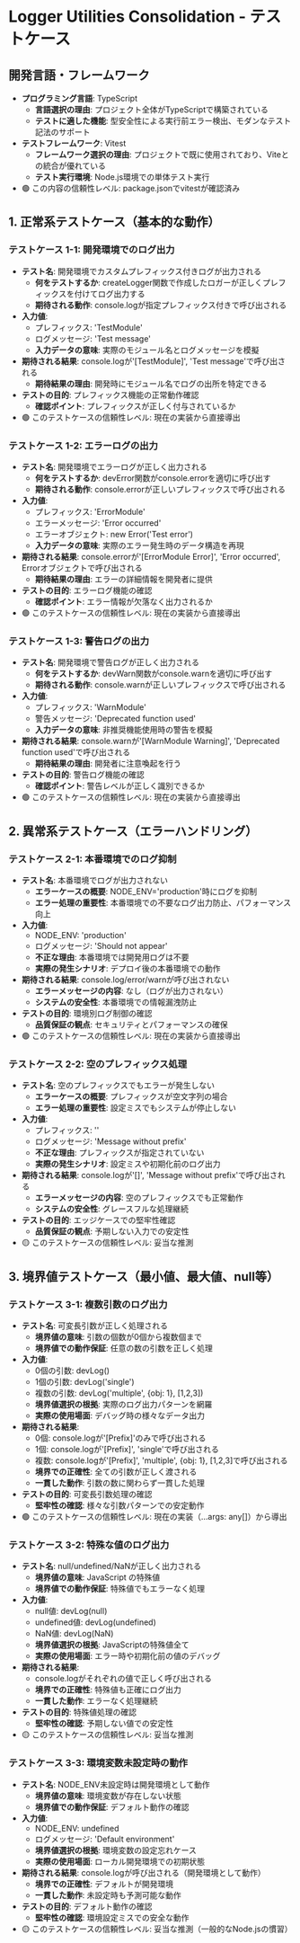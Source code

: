 # Logger Utilities Consolidation - テストケース

## 開発言語・フレームワーク

- **プログラミング言語**: TypeScript
  - **言語選択の理由**: プロジェクト全体がTypeScriptで構築されている
  - **テストに適した機能**: 型安全性による実行前エラー検出、モダンなテスト記法のサポート
- **テストフレームワーク**: Vitest
  - **フレームワーク選択の理由**: プロジェクトで既に使用されており、Viteとの統合が優れている
  - **テスト実行環境**: Node.js環境での単体テスト実行
- 🟢 この内容の信頼性レベル: package.jsonでvitestが確認済み

## 1. 正常系テストケース（基本的な動作）

### テストケース 1-1: 開発環境でのログ出力

- **テスト名**: 開発環境でカスタムプレフィックス付きログが出力される
  - **何をテストするか**: createLogger関数で作成したロガーが正しくプレフィックスを付けてログ出力する
  - **期待される動作**: console.logが指定プレフィックス付きで呼び出される
- **入力値**: 
  - プレフィックス: 'TestModule'
  - ログメッセージ: 'Test message'
  - **入力データの意味**: 実際のモジュール名とログメッセージを模擬
- **期待される結果**: console.logが'[TestModule]', 'Test message'で呼び出される
  - **期待結果の理由**: 開発時にモジュール名でログの出所を特定できる
- **テストの目的**: プレフィックス機能の正常動作確認
  - **確認ポイント**: プレフィックスが正しく付与されているか
- 🟢 このテストケースの信頼性レベル: 現在の実装から直接導出

### テストケース 1-2: エラーログの出力

- **テスト名**: 開発環境でエラーログが正しく出力される
  - **何をテストするか**: devError関数がconsole.errorを適切に呼び出す
  - **期待される動作**: console.errorが正しいプレフィックスで呼び出される
- **入力値**: 
  - プレフィックス: 'ErrorModule'
  - エラーメッセージ: 'Error occurred'
  - エラーオブジェクト: new Error('Test error')
  - **入力データの意味**: 実際のエラー発生時のデータ構造を再現
- **期待される結果**: console.errorが'[ErrorModule Error]', 'Error occurred', Errorオブジェクトで呼び出される
  - **期待結果の理由**: エラーの詳細情報を開発者に提供
- **テストの目的**: エラーログ機能の確認
  - **確認ポイント**: エラー情報が欠落なく出力されるか
- 🟢 このテストケースの信頼性レベル: 現在の実装から直接導出

### テストケース 1-3: 警告ログの出力

- **テスト名**: 開発環境で警告ログが正しく出力される
  - **何をテストするか**: devWarn関数がconsole.warnを適切に呼び出す
  - **期待される動作**: console.warnが正しいプレフィックスで呼び出される
- **入力値**: 
  - プレフィックス: 'WarnModule'
  - 警告メッセージ: 'Deprecated function used'
  - **入力データの意味**: 非推奨機能使用時の警告を模擬
- **期待される結果**: console.warnが'[WarnModule Warning]', 'Deprecated function used'で呼び出される
  - **期待結果の理由**: 開発者に注意喚起を行う
- **テストの目的**: 警告ログ機能の確認
  - **確認ポイント**: 警告レベルが正しく識別できるか
- 🟢 このテストケースの信頼性レベル: 現在の実装から直接導出

## 2. 異常系テストケース（エラーハンドリング）

### テストケース 2-1: 本番環境でのログ抑制

- **テスト名**: 本番環境でログが出力されない
  - **エラーケースの概要**: NODE_ENV='production'時にログを抑制
  - **エラー処理の重要性**: 本番環境での不要なログ出力防止、パフォーマンス向上
- **入力値**: 
  - NODE_ENV: 'production'
  - ログメッセージ: 'Should not appear'
  - **不正な理由**: 本番環境では開発用ログは不要
  - **実際の発生シナリオ**: デプロイ後の本番環境での動作
- **期待される結果**: console.log/error/warnが呼び出されない
  - **エラーメッセージの内容**: なし（ログが出力されない）
  - **システムの安全性**: 本番環境での情報漏洩防止
- **テストの目的**: 環境別ログ制御の確認
  - **品質保証の観点**: セキュリティとパフォーマンスの確保
- 🟢 このテストケースの信頼性レベル: 現在の実装から直接導出

### テストケース 2-2: 空のプレフィックス処理

- **テスト名**: 空のプレフィックスでもエラーが発生しない
  - **エラーケースの概要**: プレフィックスが空文字列の場合
  - **エラー処理の重要性**: 設定ミスでもシステムが停止しない
- **入力値**: 
  - プレフィックス: ''
  - ログメッセージ: 'Message without prefix'
  - **不正な理由**: プレフィックスが指定されていない
  - **実際の発生シナリオ**: 設定ミスや初期化前のログ出力
- **期待される結果**: console.logが'[]', 'Message without prefix'で呼び出される
  - **エラーメッセージの内容**: 空のプレフィックスでも正常動作
  - **システムの安全性**: グレースフルな処理継続
- **テストの目的**: エッジケースでの堅牢性確認
  - **品質保証の観点**: 予期しない入力での安定性
- 🟡 このテストケースの信頼性レベル: 妥当な推測

## 3. 境界値テストケース（最小値、最大値、null等）

### テストケース 3-1: 複数引数のログ出力

- **テスト名**: 可変長引数が正しく処理される
  - **境界値の意味**: 引数の個数が0個から複数個まで
  - **境界値での動作保証**: 任意の数の引数を正しく処理
- **入力値**: 
  - 0個の引数: devLog()
  - 1個の引数: devLog('single')
  - 複数の引数: devLog('multiple', {obj: 1}, [1,2,3])
  - **境界値選択の根拠**: 実際のログ出力パターンを網羅
  - **実際の使用場面**: デバッグ時の様々なデータ出力
- **期待される結果**: 
  - 0個: console.logが'[Prefix]'のみで呼び出される
  - 1個: console.logが'[Prefix]', 'single'で呼び出される
  - 複数: console.logが'[Prefix]', 'multiple', {obj: 1}, [1,2,3]で呼び出される
  - **境界での正確性**: 全ての引数が正しく渡される
  - **一貫した動作**: 引数の数に関わらず一貫した処理
- **テストの目的**: 可変長引数処理の確認
  - **堅牢性の確認**: 様々な引数パターンでの安定動作
- 🟢 このテストケースの信頼性レベル: 現在の実装（...args: any[]）から導出

### テストケース 3-2: 特殊な値のログ出力

- **テスト名**: null/undefined/NaNが正しく出力される
  - **境界値の意味**: JavaScript の特殊値
  - **境界値での動作保証**: 特殊値でもエラーなく処理
- **入力値**: 
  - null値: devLog(null)
  - undefined値: devLog(undefined)
  - NaN値: devLog(NaN)
  - **境界値選択の根拠**: JavaScriptの特殊値全て
  - **実際の使用場面**: エラー時や初期化前の値のデバッグ
- **期待される結果**: 
  - console.logがそれぞれの値で正しく呼び出される
  - **境界での正確性**: 特殊値も正確にログ出力
  - **一貫した動作**: エラーなく処理継続
- **テストの目的**: 特殊値処理の確認
  - **堅牢性の確認**: 予期しない値での安定性
- 🟡 このテストケースの信頼性レベル: 妥当な推測

### テストケース 3-3: 環境変数未設定時の動作

- **テスト名**: NODE_ENV未設定時は開発環境として動作
  - **境界値の意味**: 環境変数が存在しない状態
  - **境界値での動作保証**: デフォルト動作の確認
- **入力値**: 
  - NODE_ENV: undefined
  - ログメッセージ: 'Default environment'
  - **境界値選択の根拠**: 環境変数の設定忘れケース
  - **実際の使用場面**: ローカル開発環境での初期状態
- **期待される結果**: console.logが呼び出される（開発環境として動作）
  - **境界での正確性**: デフォルトが開発環境
  - **一貫した動作**: 未設定時も予測可能な動作
- **テストの目的**: デフォルト動作の確認
  - **堅牢性の確認**: 環境設定ミスでの安全な動作
- 🟡 このテストケースの信頼性レベル: 妥当な推測（一般的なNode.jsの慣習）